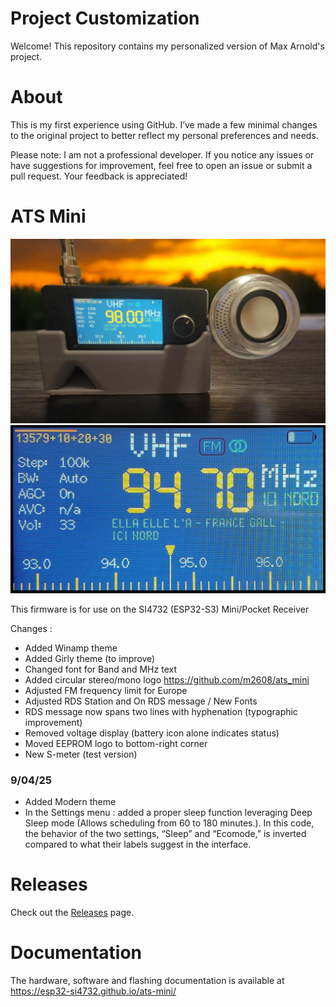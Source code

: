 # Project Customization

Welcome! This repository contains my personalized version of Max Arnold's project.

# About

This is my first experience using GitHub. I’ve made a few minimal changes to the original project to better reflect my personal preferences and needs.

Please note: I am not a professional developer. If you notice any issues or have suggestions for improvement, feel free to open an issue or submit a pull request. Your feedback is appreciated!

# ATS Mini

![](https://raw.githubusercontent.com/Sebastsch/ats-mini-spirogyra/refs/heads/main/docs/source/_static/ModernTheme.png)
![](https://raw.githubusercontent.com/Sebastsch/ats-mini-spirogyra/refs/heads/main/docs/source/_static/ThemeModern.jpg)

This firmware is for use on the SI4732 (ESP32-S3) Mini/Pocket Receiver

Changes :

* Added Winamp theme
* Added Girly theme (to improve)
* Changed font for Band and MHz text 
* Added circular stereo/mono logo https://github.com/m2608/ats_mini
* Adjusted FM frequency limit for Europe
* Adjusted RDS Station and On RDS message / New Fonts
* RDS message now spans two lines with hyphenation (typographic improvement)
* Removed voltage display (battery icon alone indicates status)
* Moved EEPROM logo to bottom-right corner
* New S-meter (test version)

### 9/04/25
* Added Modern theme
* In the Settings menu : added a proper sleep function leveraging Deep Sleep mode (Allows scheduling from 60 to 180 minutes.). In this code, the behavior of the two settings, “Sleep” and “Ecomode,” is inverted compared to what their labels suggest in the interface.



# Releases

Check out the [Releases](https://github.com/Sebastsch/ats-mini-spirogyra/releases/tag/V1.08.01) page.

# Documentation

The hardware, software and flashing documentation is available at <https://esp32-si4732.github.io/ats-mini/>
